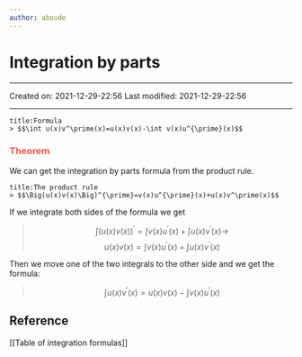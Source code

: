```yaml
---
author: aboude
---
```

# Integration by parts
___

Created on: 2021-12-29-22:56
Last modified: 2021-12-29-22:56

___
```ad-definition
title:Formula
> $$\int u(x)v^\prime(x)=u(x)v(x)-\int v(x)u^{\prime}(x)$$
```
### <span style="color: #ff5545;text-transform: capitalize;">Theorem</span>
We can get the integration by parts formula from the product rule.
```ad-definition
title:The product rule
> $$\Big(u(x)v(x)\Big)^{\prime}=v(x)u^{\prime}(x)+u(x)v^\prime(x)$$
```
If we integrate both sides of the formula we get
> $$\int \Big(u(x)v(x)\Big)^{\prime}=\int v(x)u^{\prime}(x) + \int u(x)v^\prime(x) \rightarrow$$
> $$u(x)v(x)=\int v(x)u^{\prime}(x) + \int u(x)v^\prime(x)$$

Then we move one of the two integrals to the other side and we get the formula:

> $$\int u(x)v^\prime(x)=u(x)v(x)-\int v(x)u^{\prime}(x)$$
## Reference
[[Table of integration formulas]]